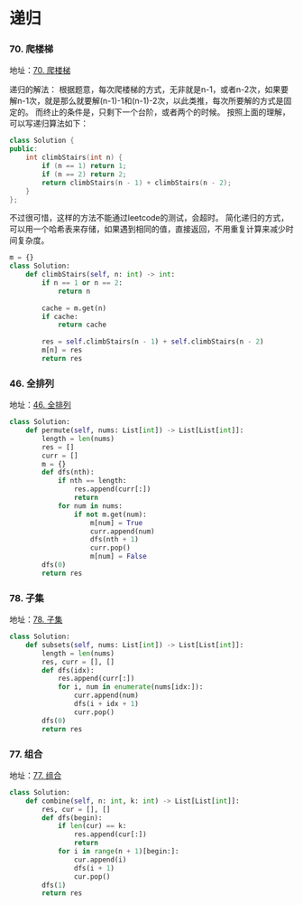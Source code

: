 # 递归

### 70. 爬楼梯
地址：[70. 爬楼梯](https://leetcode.cn/problems/climbing-stairs/)

递归的解法：
根据题意，每次爬楼梯的方式，无非就是n-1，或者n-2次，如果要解n-1次，就是那么就要解(n-1)-1和(n-1)-2次，以此类推，每次所要解的方式是固定的。
而终止的条件是，只剩下一个台阶，或者两个的时候。
按照上面的理解，可以写递归算法如下：

```c++
class Solution {
public:
    int climbStairs(int n) {
        if (n == 1) return 1;
        if (n == 2) return 2;
        return climbStairs(n - 1) + climbStairs(n - 2);
    }
};
```
不过很可惜，这样的方法不能通过leetcode的测试，会超时。
简化递归的方式，可以用一个哈希表来存储，如果遇到相同的值，直接返回，不用重复计算来减少时间复杂度。

```python
m = {}
class Solution:
    def climbStairs(self, n: int) -> int:
        if n == 1 or n == 2:
            return n
            
        cache = m.get(n)
        if cache:
            return cache
        
        res = self.climbStairs(n - 1) + self.climbStairs(n - 2)
        m[n] = res
        return res
```

### 46. 全排列
地址：[46. 全排列](https://leetcode.cn/problems/permutations/)

```python
class Solution:
    def permute(self, nums: List[int]) -> List[List[int]]:
        length = len(nums)
        res = []
        curr = []
        m = {}
        def dfs(nth):
            if nth == length:
                res.append(curr[:])
                return
            for num in nums:
                if not m.get(num):
                    m[num] = True
                    curr.append(num)
                    dfs(nth + 1)
                    curr.pop()
                    m[num] = False
        dfs(0)
        return res
```

### 78. 子集
地址：[78. 子集](https://leetcode.cn/problems/subsets/)

```python
class Solution:
    def subsets(self, nums: List[int]) -> List[List[int]]:
        length = len(nums)
        res, curr = [], []
        def dfs(idx):
            res.append(curr[:])
            for i, num in enumerate(nums[idx:]):
                curr.append(num)
                dfs(i + idx + 1)
                curr.pop()
        dfs(0)    
        return res
```

### 77. 组合
地址：[77. 组合](https://leetcode.cn/problems/combinations/)

```python
class Solution:
    def combine(self, n: int, k: int) -> List[List[int]]:
        res, cur = [], []
        def dfs(begin):
            if len(cur) == k:
                res.append(cur[:])
                return
            for i in range(n + 1)[begin:]:
                cur.append(i)
                dfs(i + 1)
                cur.pop()
        dfs(1)
        return res
```
